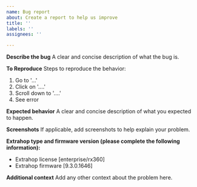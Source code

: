 ```yaml
---
name: Bug report
about: Create a report to help us improve
title: ''
labels: ''
assignees: ''

---
```


**Describe the bug**
A clear and concise description of what the bug is.

**To Reproduce**
Steps to reproduce the behavior:
1. Go to '...'
2. Click on '....'
3. Scroll down to '....'
4. See error

**Expected behavior**
A clear and concise description of what you expected to happen.

**Screenshots**
If applicable, add screenshots to help explain your problem.

**Extrahop type and firmware version (please complete the following information):**
 - Extrahop license [enterprise/rx360]
 - Extrahop firmware [9.3.0.1646]

**Additional context**
Add any other context about the problem here.
